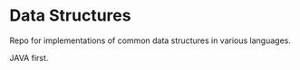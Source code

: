 # Data Structures
Repo for implementations of common data structures in various languages. 

JAVA first.
